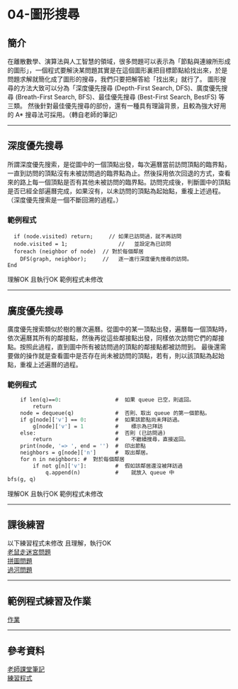 04-圖形搜尋
===
簡介
---
在離散數學、演算法與人工智慧的領域，很多問題可以表示為「節點與連線所形成的圖形」，一個程式要解決某問題其實是在這個圖形裏把目標節點給找出來，於是問題求解就簡化成了圖形的搜尋，我們只要把解答給「找出來」就行了。
圖形搜尋的方法大致可以分為「深度優先搜尋 (Depth-First Search, DFS)、廣度優先搜尋 (Breath-First Search, BFS)、最佳優先搜尋 (Best-First Search, BestFS) 等三類。
然後針對最佳優先搜尋的部份，還有一種具有理論背景，且較為強大好用的 A* 搜尋法可採用。（轉自老師的筆記）
<br>
*****
深度優先搜尋
----
所謂深度優先搜索，是從圖中的一個頂點出發，每次遍曆當前訪問頂點的臨界點，一直到訪問的頂點沒有未被訪問過的臨界點為止。然後採用依次回退的方式，查看來的路上每一個頂點是否有其他未被訪問的臨界點。訪問完成後，判斷圖中的頂點是否已經全部遍曆完成，如果沒有，以未訪問的頂點為起始點，重複上述過程。
（深度優先搜索是一個不斷回溯的過程。）
<br>
### 範例程式
```Algorithm DFS(graph, node) {  // 深度優先搜尋，graph : 圖形, node:節點
  if (node.visited) return;     // 如果已訪問過，就不再訪問
  node.visited = 1;                //   並設定為已訪問
  foreach (neighbor of node)  // 對於每個鄰居
    DFS(graph, neighbor);     //   逐一進行深度優先搜尋的訪問。
End
```
理解OK 且執行OK 範例程式未修改
<br>
****
廣度優先搜尋
----
廣度優先搜索類似於樹的層次遍曆。從圖中的某一頂點出發，遍曆每一個頂點時，依次遍曆其所有的鄰接點，然後再從這些鄰接點出發，同樣依次訪問它們的鄰接點。按照此過程，直到圖中所有被訪問過的頂點的鄰接點都被訪問到。
最後還需要做的操作就是查看圖中是否存在尚未被訪問的頂點，若有，則以該頂點為起始點，重複上述遍曆的過程。
<br>
### 範例程式
```def bfs(g, q): #  廣度優先搜尋
    if len(q)==0:                 #  如果 queue 已空，則返回。
        return
    node = dequeue(q)             #  否則、取出 queue 的第一個節點。
    if g[node]['v'] == 0:         #  如果該節點尚未拜訪過。
        g[node]['v'] = 1          #    標示為已拜訪
    else:                         #  否則 (已訪問過)
        return                    #    不繼續搜尋，直接返回。
    print(node, '=> ', end = '')  #  印出節點
    neighbors = g[node]['n']      #  取出鄰居。
    for n in neighbors: #  對於每個鄰居
        if not g[n]['v']:         #  假如該鄰居還沒被拜訪過
            q.append(n)           #    就放入 queue 中
bfs(g, q)
```
理解OK 且執行OK 範例程式未修改
*****
課後練習
---
以下練習程式未修改 且理解，執行OK
<br>
[老鼠走迷宮問題](https://misavo.com/blog/陳鍾誠/書籍/人工智慧/04-圖形搜尋/C-實作%EF%BC%9A老鼠走迷宮問題)
<br>
[拼圖問題](https://misavo.com/blog/陳鍾誠/書籍/人工智慧/04-圖形搜尋/D-實作%EF%BC%9A拼圖問題)
<br>
[過河問題](https://misavo.com/blog/陳鍾誠/書籍/人工智慧/04-圖形搜尋/E-實作%EF%BC%9A《狼、羊、甘藍菜》過河問題)
******
範例程式練習及作業
-----
[作業](https://github.com/623538278/ai108b/blob/master/mouse)
*****
參考資料
-----
[老師課堂筆記](https://misavo.com/blog/陳鍾誠/書籍/人工智慧/04-圖形搜尋)
<br>
[練習程式](https://misavo.com/blog/陳鍾誠/書籍/人工智慧/04-圖形搜尋)
<br>
